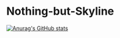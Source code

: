 Nothing-but-Skyline
===================

[![Anurag's GitHub stats](https://github-readme-stats.vercel.app/api?username=Endmaril)](https://github.com/anuraghazra/github-readme-stats)
